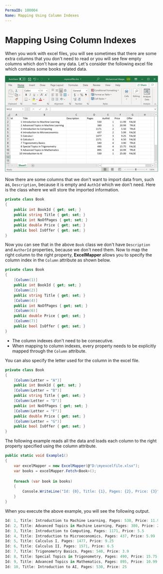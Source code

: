 ```yaml
---
PermaID: 100004
Name: Mapping Using Column Indexes
---
```


# Mapping Using Column Indexes

When you work with excel files, you will see sometimes that there are some extra columns that you don't need to read or you will see few empty columns which don't have any data. Let's consider the following excel file which contains some books related data.

<img src="images/excel-5.png" alt="books data in excel file">

Now there are some columns that we don't want to import data from, such as, `Description`, because it is empty and `AuthId` which we don't need. Here is the class where we will store the imported information.

```csharp
private class Book
{
    public int BookId { get; set; }
    public string Title { get; set; }
    public int NoOfPages { get; set; }
    public double Price { get; set; }
    public bool IsOffer { get; set; }
}
```

Now you can see that in the above `Book` class we don't have `Description` and `AuthorId` properties, because we don't need them. Now to map the right column to the right property, **ExcelMapper** allows you to specify the column index in the `Column` attribute as shown below.
 
```csharp
private class Book
{
    [Column(1)]
    public int BookId { get; set; }
    [Column(2)]
    public string Title { get; set; }
    [Column(4)]
    public int NoOfPages { get; set; }
    [Column(6)]
    public double Price { get; set; }
    [Column(7)]
    public bool IsOffer { get; set; }
}
```

 - The column indexes don't need to be consecutive. 
 - When mapping to column indexes, every property needs to be explicitly mapped through the `Column` attribute.

You can also specify the letter used for the column in the excel file.

```csharp
private class Book
{
    [Column(Letter = "A")]
    public int BookId { get; set; }
    [Column(Letter = "B")]
    public string Title { get; set; }
    [Column(Letter = "D")]
    public int NoOfPages { get; set; }
    [Column(Letter = "F")]
    public double Price { get; set; }
    [Column(Letter = "G")]
    public bool IsOffer { get; set; }
}
```

The following example reads all the data and loads each column to the right property specified using the column attribute.

```csharp
public static void Example1()
{
    var excelMapper = new ExcelMapper(@"D:\myexcelfile.xlsx");
    var books = excelMapper.Fetch<Book>();

    foreach (var book in books)
    {
        Console.WriteLine("Id: {0}, Title: {1}, Pages: {2}, Price: {3}", book.BookId, book.Title, book.NoOfPages, book.Price);
    }
}
```

When you execute the above example, you will see the following output.

```csharp
Id: 1, Title: Introduction to Machine Learning, Pages: 530, Price: 11.99
Id: 2, Title: Advanced Topics in Machine Learning, Pages: 380, Price: 20.99
Id: 3, Title: Introduction to Computing, Pages: 1171, Price: 5.5
Id: 4, Title: Introduction to Microeconomics, Pages: 437, Price: 5.99
Id: 5, Title: Calculus I, Pages: 1477, Price: 9.25
Id: 6, Title: Calculus II, Pages: 1571, Price: 6.5
Id: 7, Title: Trigonometry Basics, Pages: 540, Price: 3.9
Id: 8, Title: Special Topics in Trigonometry, Pages: 490, Price: 15.75
Id: 9, Title: Advanced Topics in Mathematics, Pages: 895, Price: 10.99
Id: 10, Title: Introduction to AI, Pages: 530, Price: 25
```